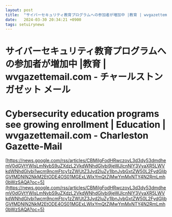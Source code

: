 ```yaml
---
layout: post
title:  "サイバーセキュリティ教育プログラムへの参加者が増加中 |教育 | wvgazettemail.com - チャールストン ガゼット メール"
date:   2024-03-30 20:34:21 +0900
tags: setuirynews 
---
```


# サイバーセキュリティ教育プログラムへの参加者が増加中 |教育 | wvgazettemail.com - チャールストン ガゼット メール



# Cybersecurity education programs see growing enrollment | Education | wvgazettemail.com - Charleston Gazette-Mail

[https://news.google.com/rss/articles/CBMilgFodHRwczovL3d3dy53dmdhemV0dGVtYWlsLmNvbS9uZXdzL2VkdWNhdGlvbi9jeWJlcnNlY3VyaXR5LWVkdWNhdGlvbi1wcm9ncmFtcy1zZWUtZ3Jvd2luZy1lbnJvbGxtZW50L2FydGljbGVfMDNlN2NkM2EtODE4OS01MGExLWIxYmQtZjMwYmMxNTY4N2RmLmh0bWzSAQA?oc=5](https://news.google.com/rss/articles/CBMilgFodHRwczovL3d3dy53dmdhemV0dGVtYWlsLmNvbS9uZXdzL2VkdWNhdGlvbi9jeWJlcnNlY3VyaXR5LWVkdWNhdGlvbi1wcm9ncmFtcy1zZWUtZ3Jvd2luZy1lbnJvbGxtZW50L2FydGljbGVfMDNlN2NkM2EtODE4OS01MGExLWIxYmQtZjMwYmMxNTY4N2RmLmh0bWzSAQA?oc=5)

